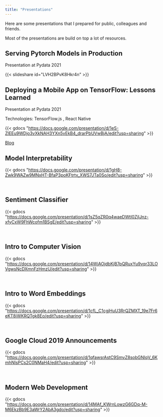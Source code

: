 ```yaml
---
title: "Presentations"
---
```


Here are some presentations that I prepared for public, colleagues and friends.

Most of the presentations are build on top a lot of resources.


<!--more-->

Serving Pytorch Models in Production
----------------------------------
Presentation at Pydata 2021 

{{< slideshare id="LVH2BPvK8Hkr4n" >}}


Deploying a Mobile App on TensorFlow: Lessons Learned
----------------------------------
Presentation at Pydata 2021 

Technologies: TensorFlow.js , React Native

{{< gdocs "https://docs.google.com/presentation/d/1eS-ZlEEu9WDjo3vXkNAH3YXn5vEkB4_drarPbUVwBjA/edit?usp=sharing" >}}

[Blog](https://medium.com/@reshamas/deploying-a-deep-learning-model-on-mobile-using-tensorflow-and-react-4b594fe04ab)



Model Interpretability
----------------------------------

{{< gdocs "https://docs.google.com/presentation/d/1gH8-Zwk9WAZw9MNxHT-BfaP3poKFtrtv_XWS7JTa0So/edit?usp=sharing" >}}

&nbsp; 

Sentiment Classifier
----------------------------------

{{< gdocs "https://docs.google.com/presentation/d/1sZ5qZR0q4waeDWtI0ZjIJnz-xfyCxW9FhWcofm1BSgE/edit?usp=sharing" >}}


&nbsp; 

Intro to Computer Vision
----------------------------------

{{< gdocs "https://docs.google.com/presentation/d/14WjAOjdbKjB7pQRuxYu9vqr33LOVgwsNcDXmnFzHmzU/edit?usp=sharing" >}}


&nbsp; 

Intro to Word Embeddings
----------------------------------

{{< gdocs "https://docs.google.com/presentation/d/1cfL_C1cgjHuU3RrQZMXT_19e7Fr6eKT8iWKRQTgk8Eo/edit?usp=sharing" >}}

&nbsp; 

Google Cloud 2019 Announcements
----------------------------------

{{< gdocs "https://docs.google.com/presentation/d/1qfawsrAstC9SmvZ8sobGNIqV_6KmhNIsPCs2C0NMaH4/edit?usp=sharing" >}}

&nbsp; 


Modern Web Development
----------------------------------

{{< gdocs "https://docs.google.com/presentation/d/14MAf_KWrnLowzG6GDq-M-M6EkzBb9E3aWrY2AbA3gdo/edit?usp=sharing" >}}

&nbsp; 

